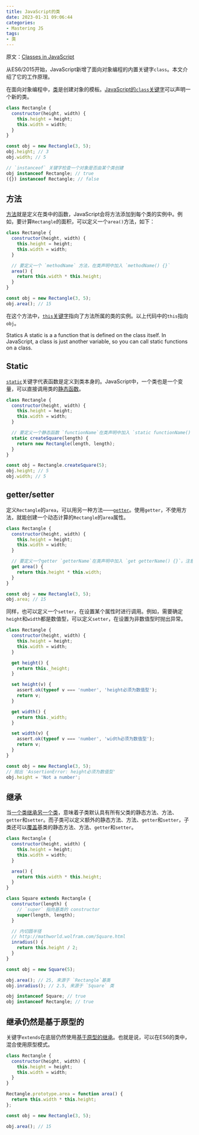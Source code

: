 ```yaml
---
title: JavaScript的类
date: 2023-01-31 09:06:44
categories:
- Mastering JS
tags:
- 类
---
```


原文：[Classes in JavaScript](https://masteringjs.io/tutorials/fundamentals/class)

从ES6/2015开始，JavaScript新增了面向对象编程的内置关键字`class`。本文介绍了它的工作原理。

<!-- more -->

在面向对象编程中，[类](https://brilliant.org/wiki/classes-oop/)是创建对象的模板。[JavaScript的`class`关键字](https://developer.mozilla.org/en-US/docs/Web/JavaScript/Reference/Classes)可以声明一个新的类。

```javascript
class Rectangle {
  constructor(height, width) {
    this.height = height;
    this.width = width;
  }
}

const obj = new Rectangle(3, 5);
obj.height; // 3
obj.width; // 5

// `instanceof` 关键字检查一个对象是否由某个类创建
obj instanceof Rectangle; // true
({}) instanceof Rectangle; // false
```

## 方法

[方法](https://brilliant.org/wiki/methods-oop/)就是定义在类中的函数，JavaScript会将方法添加到每个类的实例中。例如，要计算`Rectangle`的面积，可以定义一个`area()`方法，如下：

```javascript
class Rectangle {
  constructor(height, width) {
    this.height = height;
    this.width = width;
  }

  // 要定义一个 `methodName` 方法，在类声明中加入 `methodName() {}`
  area() {
    return this.width * this.height;
  }
}

const obj = new Rectangle(3, 5);
obj.area(); // 15
```

在这个方法中，[`this`关键字](https://developer.mozilla.org/en-US/docs/Web/JavaScript/Reference/Operators/this)指向了方法所属的类的实例。以上代码中的`this`指向`obj`。

Statics
A static is a a function that is defined on the class itself. In JavaScript, a class is just another variable, so you can call static functions on a class.
## Static

[`static`](https://beginnersbook.com/2013/05/static-vs-non-static-methods/)关键字代表函数是定义到类本身的。JavaScript中，一个类也是一个变量，可以直接调用类的[静态函数](https://masteringjs.io/tutorials/fundamentals/static)。

```javascript
class Rectangle {
  constructor(height, width) {
    this.height = height;
    this.width = width;
  }

  // 要定义一个静态函数 `functionName`在类声明中加入 `static functionName() {}`
  static createSquare(length) {
    return new Rectangle(length, length);
  }
}

const obj = Rectangle.createSquare(5);
obj.height; // 5
obj.width; // 5
```

## getter/setter

定义`Rectangle`的`area`，可以用另一种方法——[`getter`](https://developer.mozilla.org/en-US/docs/Web/JavaScript/Reference/Functions/get)。使用`getter`，不使用方法，就能创建一个动态计算的`Rectangle`的`area`属性。

```javascript
class Rectangle {
  constructor(height, width) {
    this.height = height;
    this.width = width;
  }

  // 要定义一个getter `getterName`在类声明中加入 `get getterName() {}`。注意：getter是函数！
  get area() {
    return this.height * this.width;
  }
}

const obj = new Rectangle(3, 5);
obj.area; // 15
```

同样，也可以定义一个`setter`，在设置某个属性时进行调用。例如，需要确定`height`和`width`都是数值型，可以定义`setter`，在设置为非数值型时抛出异常。

```javascript
class Rectangle {
  constructor(height, width) {
    this.height = height;
    this.width = width;
  }

  get height() {
    return this._height;
  }

  set height(v) {
    assert.ok(typeof v === 'number', 'height必须为数值型');
    return v;
  }

  get width() {
    return this._width;
  }

  set width(v) {
    assert.ok(typeof v === 'number', 'width必须为数值型');
    return v;
  }
}

const obj = new Rectangle(3, 5);
// 抛出 'AssertionError: height必须为数值型'
obj.height = 'Not a number';
```

## 继承

当[一个类继承另一个类](https://thecodebarbarian.com/an-overview-of-es6-classes#inheritance)，意味着子类默认具有所有父类的静态方法、方法、`getter`和`setter`。而子类可以定义额外的静态方法、方法、`getter`和`setter`，子类还可以[覆盖](https://en.wikipedia.org/wiki/Method_overriding)基类的静态方法、方法、`getter`和`setter`。

```javascript
class Rectangle {
  constructor(height, width) {
    this.height = height;
    this.width = width;
  }

  area() {
    return this.width * this.height;
  }
}

class Square extends Rectangle {
  constructor(length) {
    // `super` 指向基类的 constructor
    super(length, length);
  }

  // 内切圆半径
  // http://mathworld.wolfram.com/Square.html
  inradius() {
    return this.height / 2;
  }
}

const obj = new Square(5);

obj.area(); // 25, 来源于 `Rectangle`基类
obj.inradius(); // 2.5, 来源于 `Square` 类

obj instanceof Square; // true
obj instanceof Rectangle; // true
```

## 继承仍然是基于原型的

关键字`extends`在底层仍然使用[基于原型的继承](https://masteringjs.io/tutorials/fundamentals/prototype)。也就是说，可以在ES6的类中，混合使用原型模式。

```javascript
class Rectangle {
  constructor(height, width) {
    this.height = height;
    this.width = width;
  }
}

Rectangle.prototype.area = function area() {
  return this.width * this.height;
};

const obj = new Rectangle(3, 5);

obj.area(); // 15
```